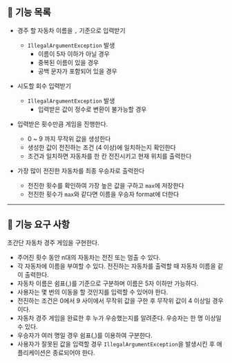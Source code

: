 ## 📝 기능 목록
- 경주 할 자동차 이름을 `,` 기준으로 입력받기
    -  `IllegalArgumentException` 발생
        - 이름이 5자 이하가 아닐 경우
        - 중복된 이름이 있을 경우
        - 공백 문자가 포함되어 있을 경우


- 시도할 회수 입력받기
    - `IllegalArgumentException` 발생
        - 입력받은 값이 정수로 변환이 불가능할 경우


- 입력받은 횟수만큼 게임을 진행한다.
    - 0 ~ 9 까지 무작위 값을 생성한다
    - 생성한 값이 전진하는 조건 (4 이상)에 일치하는지 확인한다
    - 조건과 일치하면 자동차를 한 칸 전진시키고 현재 위치를 출력한다


- 가장 많이 전진한 자동차를 최종 우승자로 출력한다
    - 전진한 횟수를 확인하여 가장 높은 값을 구하고 `max`에 저장한다
    - 전진한 횟수가 `max`와 같다면 이름을 우승자 format에 더한다  
  

--------


## 🚀 기능 요구 사항

초간단 자동차 경주 게임을 구현한다.

- 주어진 횟수 동안 n대의 자동차는 전진 또는 멈출 수 있다.
- 각 자동차에 이름을 부여할 수 있다. 전진하는 자동차를 출력할 때 자동차 이름을 같이 출력한다.
- 자동차 이름은 쉼표(,)를 기준으로 구분하며 이름은 5자 이하만 가능하다.
- 사용자는 몇 번의 이동을 할 것인지를 입력할 수 있어야 한다.
- 전진하는 조건은 0에서 9 사이에서 무작위 값을 구한 후 무작위 값이 4 이상일 경우이다.
- 자동차 경주 게임을 완료한 후 누가 우승했는지를 알려준다. 우승자는 한 명 이상일 수 있다.
- 우승자가 여러 명일 경우 쉼표(,)를 이용하여 구분한다.
- 사용자가 잘못된 값을 입력할 경우 `IllegalArgumentException`을 발생시킨 후 애플리케이션은 종료되어야 한다.